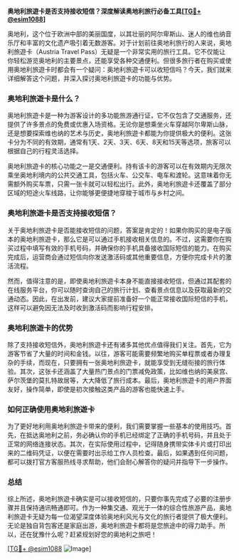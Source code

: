 **奥地利旅遊卡是否支持接收短信？深度解读奥地利旅行必备工具[[TG💪+ @esim1088](https://t.me/s/esim1088)]**

奥地利，这个位于欧洲中部的美丽国度，以其壮丽的阿尔卑斯山、迷人的维也纳音乐厅和丰富的文化遗产吸引着无数游客。对于计划前往奥地利旅行的人来说，奥地利旅遊卡（Austria Travel Pass）无疑是一个非常实用的旅行工具。它不仅能让你轻松游览奥地利的主要景点，还能享受各种交通便利。但很多旅行者在购买或使用奥地利旅遊卡时都会有一个疑问：奥地利旅遊卡可以收短信吗？今天，我们就来详细解答这个问题，并深入探讨奥地利旅遊卡的功能与优势。

### 奥地利旅遊卡是什么？

奥地利旅遊卡是一种为游客设计的多功能旅游通行证，它不仅包含了交通服务，还提供了许多景点的免费或优惠入场资格。无论你是想乘坐火车穿越阿尔卑斯山脉，还是想要探索维也纳的艺术与历史，奥地利旅遊卡都能为你提供极大的便利。这张卡分为不同的有效期，通常有1天、2天、3天、6天、8天和15天等选项，旅客可以根据自己的行程灵活选择。

奥地利旅遊卡的核心功能之一是交通便利。持有该卡的游客可以在有效期内无限次乘坐奥地利境内的公共交通工具，包括火车、公交车、电车和渡轮。这意味着你无需额外购买车票，只需一张卡就可以轻松出行。此外，奥地利旅遊卡还覆盖了部分区域的短途火车线路，让你能够更便捷地穿梭于城市与乡村之间。

### 奥地利旅遊卡是否支持接收短信？

关于奥地利旅遊卡是否能接收短信的问题，答案是肯定的！如果你购买的是电子版本的奥地利旅遊卡，那么它是可以通过手机接收相关信息的。不过，这需要你在购买过程中填写有效的手机号码，并确保你的手机具备接收国际短信的能力。在购买完成后，运营商会通过短信向你发送激活码或其他重要信息，方便你完成卡片的激活流程。

然而，值得注意的是，即使奥地利旅遊卡本身不能直接接收短信，但通过其配套的在线服务平台，你可以随时查询自己的旅行计划、查看景点信息以及获取最新的交通动态。因此，在出发前，建议大家提前准备好一个能正常接收国际短信的手机，这样可以避免因无法及时收到激活码而影响行程安排。

### 奥地利旅遊卡的优势

除了支持接收短信外，奥地利旅遊卡还有诸多其他优点值得我们关注。首先，它为游客节省了大量的时间和金钱。以往，游客可能需要频繁地购买单程票或者办理复杂的手续，而现在，只要拥有一张奥地利旅遊卡，就能享受到无缝衔接的旅行体验。其次，这张卡还涵盖了大量热门景点的门票减免政策，比如维也纳的美泉宫、萨尔茨堡的莫扎特故居等，大大降低了旅行成本。最后，奥地利旅遊卡的用户界面友好，操作简单，即使是初次接触这类产品的游客也能快速上手。

### 如何正确使用奥地利旅遊卡

为了更好地利用奥地利旅遊卡带来的便利，我们需要掌握一些基本的使用技巧。首先，在抵达奥地利之前，务必确认你的手机已经绑定了正确的手机号码，并且处于正常的网络连接状态。其次，在实际使用过程中，记得随身携带实体卡片或打印出来的二维码凭证，以便在需要时出示给工作人员检查。最后，如果遇到任何问题，都可以拨打官方客服热线寻求帮助，他们会耐心解答你的疑问并指导下一步操作。

### 总结

综上所述，奥地利旅遊卡确实是可以接收短信的，只要你事先完成了必要的注册步骤并且保持通讯畅通即可。作为一种集交通、观光于一体的综合性旅游产品，奥地利旅遊卡无疑为每一位渴望深度体验奥地利风光与文化的旅行者提供了极大便利。无论是独自背包客还是家庭出游，奥地利旅遊卡都将是您旅途中的得力助手。所以，还在犹豫什么呢？赶紧规划好您的奥地利之旅吧！

[[TG💪+ @esim1088](https://t.me/s/esim1088) ![Image](https://i.postimg.cc/4NQfJmqS/Snipaste-2025-05-13-00-14-12.png)]